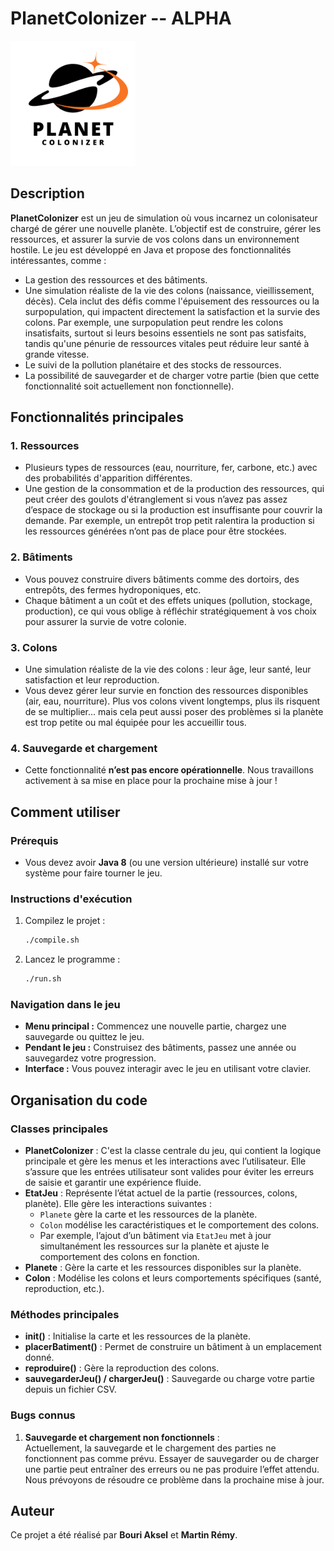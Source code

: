 # PlanetColonizer -- ALPHA

<img src="Planet.webp" alt="PlanetColonizer" width="200" height="200">

## Description

**PlanetColonizer** est un jeu de simulation où vous incarnez un colonisateur chargé de gérer une nouvelle planète. L’objectif est de construire, gérer les ressources, et assurer la survie de vos colons dans un environnement hostile. Le jeu est développé en Java et propose des fonctionnalités intéressantes, comme :

-   La gestion des ressources et des bâtiments.
-   Une simulation réaliste de la vie des colons (naissance, vieillissement, décès). Cela inclut des défis comme l'épuisement des ressources ou la surpopulation, qui impactent directement la satisfaction et la survie des colons. Par exemple, une surpopulation peut rendre les colons insatisfaits, surtout si leurs besoins essentiels ne sont pas satisfaits, tandis qu'une pénurie de ressources vitales peut réduire leur santé à grande vitesse.
-   Le suivi de la pollution planétaire et des stocks de ressources.
-   La possibilité de sauvegarder et de charger votre partie (bien que cette fonctionnalité soit actuellement non fonctionnelle).

## Fonctionnalités principales

### 1. Ressources

-   Plusieurs types de ressources (eau, nourriture, fer, carbone, etc.) avec des probabilités d'apparition différentes.
-   Une gestion de la consommation et de la production des ressources, qui peut créer des goulots d'étranglement si vous n’avez pas assez d’espace de stockage ou si la production est insuffisante pour couvrir la demande. Par exemple, un entrepôt trop petit ralentira la production si les ressources générées n’ont pas de place pour être stockées.

### 2. Bâtiments

-   Vous pouvez construire divers bâtiments comme des dortoirs, des entrepôts, des fermes hydroponiques, etc.
-   Chaque bâtiment a un coût et des effets uniques (pollution, stockage, production), ce qui vous oblige à réfléchir stratégiquement à vos choix pour assurer la survie de votre colonie.

### 3. Colons

-   Une simulation réaliste de la vie des colons : leur âge, leur santé, leur satisfaction et leur reproduction.
-   Vous devez gérer leur survie en fonction des ressources disponibles (air, eau, nourriture). Plus vos colons vivent longtemps, plus ils risquent de se multiplier… mais cela peut aussi poser des problèmes si la planète est trop petite ou mal équipée pour les accueillir tous.

### 4. Sauvegarde et chargement

-   Cette fonctionnalité **n’est pas encore opérationnelle**. Nous travaillons activement à sa mise en place pour la prochaine mise à jour !

## Comment utiliser

### Prérequis

-   Vous devez avoir **Java 8** (ou une version ultérieure) installé sur votre système pour faire tourner le jeu.

### Instructions d'exécution

1. Compilez le projet :
    ```bash
    ./compile.sh
    ```
2. Lancez le programme :
    ```bash
    ./run.sh
    ```

### Navigation dans le jeu

-   **Menu principal :** Commencez une nouvelle partie, chargez une sauvegarde ou quittez le jeu.
-   **Pendant le jeu :** Construisez des bâtiments, passez une année ou sauvegardez votre progression.
-   **Interface :** Vous pouvez interagir avec le jeu en utilisant votre clavier.

## Organisation du code

### Classes principales

-   **PlanetColonizer** : C'est la classe centrale du jeu, qui contient la logique principale et gère les menus et les interactions avec l’utilisateur. Elle s’assure que les entrées utilisateur sont valides pour éviter les erreurs de saisie et garantir une expérience fluide.
-   **EtatJeu** : Représente l’état actuel de la partie (ressources, colons, planète). Elle gère les interactions suivantes :
    -   `Planete` gère la carte et les ressources de la planète.
    -   `Colon` modélise les caractéristiques et le comportement des colons.
    -   Par exemple, l’ajout d’un bâtiment via `EtatJeu` met à jour simultanément les ressources sur la planète et ajuste le comportement des colons en fonction.
-   **Planete** : Gère la carte et les ressources disponibles sur la planète.
-   **Colon** : Modélise les colons et leurs comportements spécifiques (santé, reproduction, etc.).

### Méthodes principales

-   **init()** : Initialise la carte et les ressources de la planète.
-   **placerBatiment()** : Permet de construire un bâtiment à un emplacement donné.
-   **reproduire()** : Gère la reproduction des colons.
-   **sauvegarderJeu() / chargerJeu()** : Sauvegarde ou charge votre partie depuis un fichier CSV.

### Bugs connus

1. **Sauvegarde et chargement non fonctionnels** :  
   Actuellement, la sauvegarde et le chargement des parties ne fonctionnent pas comme prévu. Essayer de sauvegarder ou de charger une partie peut entraîner des erreurs ou ne pas produire l’effet attendu. Nous prévoyons de résoudre ce problème dans la prochaine mise à jour.

## Auteur

Ce projet a été réalisé par **Bouri Aksel** et **Martin Rémy**.
